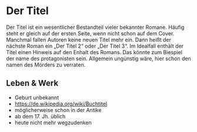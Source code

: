 # Der Titel
Der Titel ist ein wesentlicher Bestandteil vieler bekannter Romane.
Häufig steht er gleich auf der ersten Seite, wenn nicht schon auf dem Cover.
Manchmal fallen Autoren keine neuen Titel mehr ein. Dann heißt der nächste Roman ein „Der Titel 2“ oder „Der Titel 3“.
Im Idealfall enthält der Titel einen Hinweis auf den Enhalt des Romans. Das könnte zum Biespiel der name des protagonisten sein.
Allgemein ungünstig wäre, hier schon den namen des Mörders zu verraten.

## Leben & Werk
* Geburt unbekannt
* https://de.wikipedia.org/wiki/Buchtitel
* möglicherweise schon in der Antike
* ab dem 17. Jh. üblich
* heute nicht mehr wegzudenken

